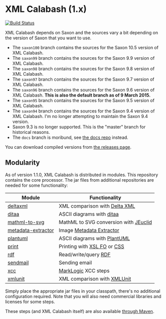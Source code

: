 # XML Calabash (1.x)


[![Build Status](https://travis-ci.org/ndw/xmlcalabash1.svg?branch=saxon100)](https://travis-ci.org/ndw/xmlcalabash1.svg?branch=saxon100)

XML Calabash depends on Saxon and the sources vary a bit depending on
the version of Saxon that you want to use.

* The `saxon100` branch contains the sources for the Saxon 10.5 version of XML Calabash.
* The `saxon99` branch contains the sources for the Saxon 9.9 version of XML Calabash.
* The `saxon98` branch contains the sources for the Saxon 9.8 version of XML Calabash.
* The `saxon97` branch contains the sources for the Saxon 9.7 version of XML Calabash.
* The `saxon96` branch contains the sources for the Saxon 9.6 version of XML Calabash.
  **This is also the default branch as of 9 March 2015.**
* The `saxon95` branch contains the sources for the Saxon 9.5 version of XML Calabash.
* The `saxon94` branch contains the sources for the Saxon 9.4 version of XML Calabash.
I'm no longer attempting to maintain the Saxon 9.4 version.
* Saxon 9.3 is no longer supported. This is the "master" branch for historical reasons.
* The `docs` branch is moribund, see [the docs repo](http://github.com/ndw/xmlcalabash1-docs)
  instead.

You can download compiled versions from [the releases page](https://github.com/ndw/xmlcalabash1/releases).

## Modularity

As of version 1.1.0, XML Calabash is distributed in modules. This
repository contains the core processor. The jar files from additional
repositories are needed for some functionality:

| Module   | Functionality |
| -------- | ------------- |
| [deltaxml](http://github.com/ndw/xmlcalabash1-deltaxml) | XML comparison with [Delta XML](http://www.deltaxml.com/) |
| [ditaa](http://github.com/ndw/xmlcalabash1-ditaa) | ASCII diagrams with [ditaa](http://sourceforge.net/projects/ditaa/) |
| [mathml-to-svg](http://github.com/ndw/xmlcalabash1-mathml-to-svg) | MathML to SVG conversion with [JEuclid](http://sourceforge.net/projects/jeuclid/) |
| [metadata-extractor](http://github.com/ndw/xmlcalabash1-metadata-extractor) | Image [Metadata Extractor](https://drewnoakes.com/code/exif/) |
| [plantuml](http://github.com/ndw/xmlcalabash1-plantuml) | ASCII diagrams with [PlantUML](http://sourceforge.net/projects/plantuml/) |
| [print](http://github.com/ndw/xmlcalabash1-print) | Printing with [XSL FO](http://www.w3.org/standards/techs/xsl#w3c_all) or [CSS](http://www.w3.org/Style/CSS/) |
| [rdf](http://github.com/ndw/xmlcalabash1-rdf) | Read/write/query [RDF](http://www.w3.org/RDF/) |
| [sendmail](http://github.com/ndw/xmlcalabash1-sendmail) | Sending email |
| [xcc](http://github.com/ndw/xmlcalabash1-xcc) | [MarkLogic](http://www.marklogic.com/) XCC steps |
| [xmlunit](http://github.com/ndw/xmlcalabash1-xmlunit) | XML comparison with [XMLUnit](http://www.xmlunit.org/) |

Simply place the appropriate jar files in your classpath, there's no
additional configuration required. Note that you will also need commercial
libraries and licenses for some steps.

These steps (and XML Calabash itself) are also available
[through Maven](https://search.maven.org/#search%7Cga%7C1%7Cg%3A%22com.xmlcalabash%22).
